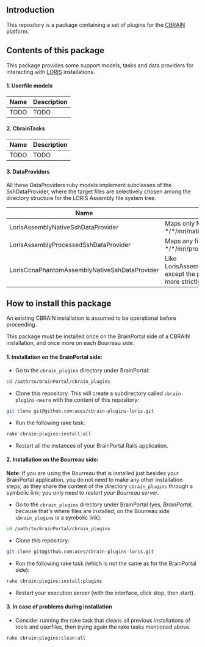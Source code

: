 
## Introduction

This repository is a package containing a set of plugins for the
[CBRAIN](https://github.com/aces/cbrain) platform.

## Contents of this package

This package provides some support models, tasks and data providers for interacting
with [LORIS](https://github.com/aces/loris) installations.

#### 1. Userfile models

| Name                         | Description                                                                                     |
|------------------------------|-------------------------------------------------------------------------------------------------|
| TODO | TODO |

#### 2. CbrainTasks

| Name          | Description                                                                                    |
|---------------|------------------------------------------------------------------------------------------------|
| TODO | TODO |

#### 3. DataProviders

All these DataProviders ruby models implement subclasses of the SshDataProvider, where
the target files are selectively chosen among the directory structure for the LORIS Assembly
file system tree.

| Name          | Description                                                                                                                     |
|---------------|---------------------------------------------------------------------------------------------------------------------------------|
| LorisAssemblyNativeSshDataProvider            | Maps only MINC files in \*/\*/mri/native/\*.mnc                                                 |
| LorisAssemblyProcessedSshDataProvider         | Maps any files in \*/\*/mri/processed/\*                                                        |
| LorisCcnaPhantomAssemblyNativeSshDataProvider | Like LorisAssemblyNativeSshDataProvider except the path components are more strictly controlled |

## How to install this package

An existing CBRAIN installation is assumed to be operational before
proceeding.

This package must be installed once on the BrainPortal side of a
CBRAIN installation, and once more on each Bourreau side.

#### 1. Installation on the BrainPortal side:

  * Go to the `cbrain_plugins` directory under BrainPortal:

```bash
cd /path/to/BrainPortal/cbrain_plugins
```

  * Clone this repository. This will create a subdirectory called
  `cbrain-plugins-neuro` with the content of this repository:

```bash
git clone git@github.com:aces/cbrain-plugins-loris.git
```

  * Run the following rake task:

```bash
rake cbrain:plugins:install:all
```

  * Restart all the instances of your BrainPortal Rails application.

#### 2. Installation on the Bourreau side:

**Note**: If you are using the Bourreau that is installed just
besides your BrainPortal application, you do not need to make
any other installation steps, as they share the content of
the directory `cbrain_plugins` through a symbolic link; you
only need to *restart your Bourreau server*.

  * Go to the `cbrain_plugins` directory under BrainPortal
  (yes, *BrainPortal*, because that's where files are installed; on
  the Bourreau side `cbrain_plugins` is a symbolic link):

```bash
cd /path/to/BrainPortal/cbrain_plugins
```

  * Clone this repository:

```bash
git clone git@github.com:aces/cbrain-plugins-loris.git
```
  * Run the following rake task (which is not the same as for
  the BrainPortal side):

```bash
rake cbrain:plugins:install:plugins
```

  * Restart your execution server (with the interface, click stop, then start).

#### 3. In case of problems during installation

  * Consider running the rake task that cleans all previous installations
    of tools and userfiles, then trying again the rake tasks mentioned above.

```bash
rake cbrain:plugins:clean:all
```

